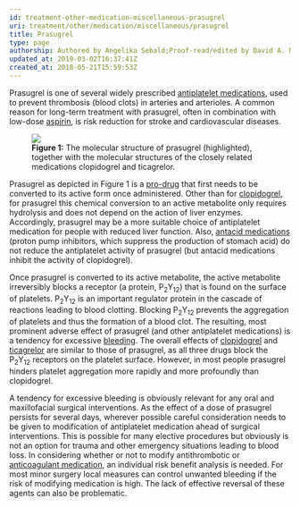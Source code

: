 ```yaml
---
id: treatment-other-medication-miscellaneous-prasugrel
uri: treatment/other/medication/miscellaneous/prasugrel
title: Prasugrel
type: page
authorship: Authored by Angelika Sebald;Proof-read/edited by David A. Mitchell
updated_at: 2019-03-02T16:37:41Z
created_at: 2018-05-21T15:59:53Z
---
```


<p>Prasugrel is one of several widely prescribed <a href="/treatment/other/medication/miscellaneous/antiplatelet">antiplatelet medications</a>,
    used to prevent thrombosis (blood clots) in arteries and
    arterioles. A common reason for long-term treatment with
    prasugrel, often in combination with low-dose <a href="/treatment/other/medication/miscellaneous/aspirin">aspirin</a>,
    is risk reduction for stroke and cardiovascular diseases.
     </p>
<figure><img src="/treatment-other-medication-miscellaneous-prasugrel-figure1.png">
    <figcaption><strong>Figure 1:</strong> The molecular structure of prasugrel
        (highlighted), together with the molecular structures
        of the closely related medications clopidogrel and ticagrelor.</figcaption>
</figure>
<p>Prasugrel as depicted in Figure 1 is a <a href="/treatment/other/medication/delivery/more-info">pro-drug</a>    that first needs to be converted to its active form once
    administered. Other than for <a href="/treatment/other/medication/miscellaneous/clopidogrel">clopidogrel</a>,
    for prasugrel this chemical conversion to an active metabolite
    only requires hydrolysis and does not depend on the action
    of liver enzymes. Accordingly, prasugrel may be a more suitable
    choice of antiplatelet medication for people with reduced
    liver function. Also, <a href="/treatment/other/medication/miscellaneous/antacid">antacid medications</a>    (proton pump inhibitors, which suppress the production of
    stomach acid) do not reduce the antiplatelet activity of
    prasugrel (but antacid medications inhibit the activity of
    clopidogrel).</p>
<p>Once prasugrel is converted to its active metabolite, the active
    metabolite irreversibly blocks a receptor (a protein, P<sub>2</sub>Y<sub>12</sub>)
    that is found on the surface of platelets. P<sub>2</sub>Y<sub>12</sub>    is an important regulator protein in the cascade of reactions
    leading to blood clotting. Blocking P<sub>2</sub>Y<sub>12</sub>    prevents the aggregation of platelets and thus the formation
    of a blood clot. The resulting, most prominent adverse effect
    of prasugrel (and other antiplatelet medications) is a tendency
    for excessive <a href="/treatment/other/bleeding/more-info">bleeding</a>.
    The overall effects of <a href="/treatment/other/medication/miscellaneous/clopidogrel">clopidogrel</a>    and <a href="/treatment/other/medication/miscellaneous/ticagrelor">ticagrelor</a>    are similar to those of prasugrel, as all three drugs block
    the P<sub>2</sub>Y<sub>12</sub> receptors on the platelet
    surface. However, in most people prasugrel hinders platelet
    aggregation more rapidly and more profoundly than clopidogrel.</p>
<p>A tendency for excessive bleeding is obviously relevant for any
    oral and maxillofacial surgical interventions. As the effect
    of a dose of prasugrel persists for several days, wherever
    possible careful consideration needs to be given to modification
    of antiplatelet medication ahead of surgical interventions.
    This is possible for many elective procedures but obviously
    is not an option for trauma and other emergency situations
    leading to blood loss. In considering whether or not to modify
    antithrombotic or <a href="/treatment/other/medication/miscellaneous/anticoagulant">anticoagulant medication</a>,
    an individual risk benefit analysis is needed. For most minor
    surgery local measures can control unwanted bleeding if the
    risk of modifying medication is high. The lack of effective
    reversal of these agents can also be problematic.</p>

